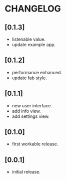 # CHANGELOG

## [0.1.3]

* listenable value.
* update example app.

## [0.1.2]

* performance enhanced.
* update fab style.

## [0.1.1]

* new user interface.
* add info view.
* add settings view.

## [0.1.0]

* first workable release.

## [0.0.1]

* initial release.
